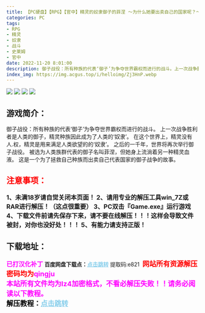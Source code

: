 ```yaml
---
title: 【PC硬盘】【RPG】【官中】精灵的奴隶御子的菲涅 ～为什么她要出卖自己的国家呢？～
categories: PC
tags:
- RPG
- 精灵
- 奴隶
- 战斗
- 史莱姆
- 官中
date: 2022-11-20 8:01:00
description: 御子战役：所有种族的代表‘御子’为争夺世界霸权而进行的战斗。上一次战争胜利者是人类的御子，精灵种族因此成为了人类的‘奴隶’。在这个世界上，精灵没有人.权，精灵是用来满足人类欲望的的‘奴隶’。之后的一千年，世界将再次举行御子战役。被选为人类族群代表的御子名叫菲涅，但她身上流淌着另一种精灵血液。这是一个为了拯救自己种族而出卖自己代表国家的御子战争的故事。
index_img: https://img.acgus.top/i/helloimg/Zj3HnP.webp
---
```

![](https://img.acgus.top/i/helloimg/Zj3HnP.webp)
![](https://img.acgus.top/i/helloimg/Zj3SKg.webp)
![](https://img.acgus.top/i/helloimg/Zj3bz6.webp)
![](https://img.acgus.top/i/helloimg/Zj3nFM.webp)
## 游戏简介：
御子战役：所有种族的代表‘御子’为争夺世界霸权而进行的战斗。
上一次战争胜利者是人类的御子，精灵种族因此成为了人类的‘奴隶’。
在这个世界上，精灵没有人.权，精灵是用来满足人类欲望的的‘奴隶’。
之后的一千年，世界将再次举行御子战役。
被选为人类族群代表的御子名叫菲涅，但她身上流淌着另一种精灵血液。
这是一个为了拯救自己种族而出卖自己代表国家的御子战争的故事。
<br>




## <font color=#FF0000 >注意事项：</font>
<font size=3><b>1、未满18岁请自觉关闭本页面！
2、请用专业的解压工具win_7Z或RAR进行解压！（这点很重要）
3、PC双击『Game.exe』运行游戏
4、下载文件前请先保存下来，请不要在线解压！！！这样会导致文件被封，对你也没好处！！！
5、有能力请支持正版！</b></font>

## 下载地址：
<font color=#FF00FF size=3>**已打汉化补丁**</font>
<b>百度网盘下载点：</b><a href="https://pan.baidu.com/s/1eUS_1P3RRbBX4fa774dwKQ?pwd=e821" style="color: #87CEEB;"><b>点击跳转</b></a> 提取码:e821
<a style="padding: 0" href="https://post.qingju.org/AD/"><img style="max-width:100%" src="https://img.acgus.top/i/2024/07/478f689b8021d8d499ab43d21acf137a.gif" alt=""></a>
<b><font color=#FF0000 size=4>网站所有资源解压密码均为</b></font><b><font color=#FF00FF size=4>qingju</font><font color=#FF0000 ></font></b><br><b><font color=#FF00FF size=4>本站所有文件均为lz4加密格式，不看必解压失败！！请务必阅读以下教程。</b></font><br><b><font color=#000 size=4>解压教程：</b><a href="https://post.qingju.org/tutorial/000/" style="color: #87CEEB;"><b>点击跳转</b></a>